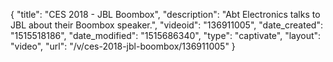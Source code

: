 {
    "title": "CES 2018 - JBL Boombox",
    "description": "Abt Electronics talks to JBL about their Boombox speaker.",
    "videoid": "136911005",
    "date_created": "1515518186",
    "date_modified": "1515686340",
    "type": "captivate",
    "layout": "video",
    "url": "\/v\/ces-2018-jbl-boombox\/136911005"
}